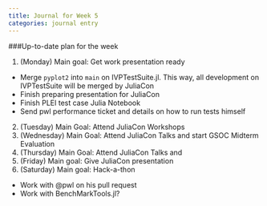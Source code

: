 ```yaml
---
title: Journal for Week 5
categories: journal entry
---
```


###Up-to-date plan for the week
1. (Monday) Main goal: Get work presentation ready
  + Merge `pyplot2` into `main` on IVPTestSuite.jl. This way, all development on IVPTestSuite will be merged by JuliaCon
  + Finish preparing presentation for JuliaCon
  + Finish PLEI test case Julia Notebook
  + Send pwl performance ticket and details on how to run tests himself
2. (Tuesday) Main Goal: Attend JuliaCon Workshops
3. (Wednesday) Main Goal: Attend JuliaCon Talks and start GSOC Midterm Evaluation
4. (Thursday) Main Goal: Attend JuliaCon Talks and 
5. (Friday) Main goal: Give JuliaCon presentation
6. (Saturday) Main goal: Hack-a-thon
  + Work with @pwl on his pull request
  + Work with BenchMarkTools.jl?

